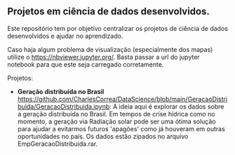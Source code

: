 ## Projetos em ciência de dados desenvolvidos.

Este repositório tem por objetivo centralizar os projetos de ciência de dados desenvolvidos e ajudar no aprendizado.

Caso haja algum problema de visualização (especialmente dos mapas) utilize o https://nbviewer.jupyter.org/. Basta passar a url do jupyter notebook para que este seja carregado corretamente.

Projetos:

* **Geração distribuída no Brasil** https://github.com/CharlesCorrea/DataScience/blob/main/GeracaoDistribuida/GeracaoDistribuida.ipynb: A ideia aqui é explorar os dados sobre a geração distribuída no Brasil. Em tempos de crise hídrica como no momento, a geração via Radiação solar pode ser uma ótima solução para ajudar a evitarmos futuros 'apagões' como já houveram em outras oportunidades no país. Os dados estão zipados no arquivo EmpGeracaoDistribuida.rar.
